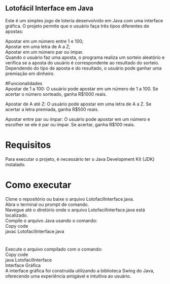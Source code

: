 
## Lotofácil Interface em Java

Este é um simples jogo de loteria desenvolvido em Java com uma interface gráfica. O projeto permite que o usuário faça três tipos diferentes de apostas:

Apostar em um número entre 1 e 100;  
Apostar em uma letra de A a Z;  
Apostar em um número par ou ímpar.  
Quando o usuário faz uma aposta, o programa realiza um sorteio aleatório e verifica se a aposta do usuário é correspondente ao resultado do sorteio. Dependendo do tipo de aposta e do resultado, o usuário pode ganhar uma premiação em dinheiro.

#Funcionalidades  
Apostar de 1 a 100: O usuário pode apostar em um número de 1 a 100. Se acertar o número sorteado, ganha R$1000 reais.

Apostar de A até Z: O usuário pode apostar em uma letra de A a Z. Se acertar a letra premiada, ganha R$500 reais.

Apostar entre par ou ímpar: O usuário pode apostar em um número e escolher se ele é par ou ímpar. Se acertar, ganha R$100 reais.

# Requisitos  
Para executar o projeto, é necessário ter o Java Development Kit (JDK) instalado.

# Como executar  
Clone o repositório ou baixe o arquivo LotofacilInterface.java.  
Abra o terminal ou prompt de comando.  
Navegue até o diretório onde o arquivo LotofacilInterface.java está localizado.  
Compile o arquivo Java usando o comando:  
Copy code  
javac LotofacilInterface.java  

# 
Execute o arquivo compilado com o comando:  
Copy code  
java LotofacilInterface  
Interface Gráfica  
A interface gráfica foi construída utilizando a biblioteca Swing do Java, oferecendo uma experiência amigável e intuitiva ao usuário.  

